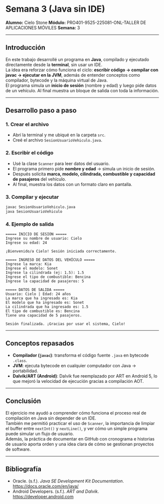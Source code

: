 # Semana 3 (Java sin IDE)

**Alumno:** Cielo Stone
**Módulo:** PRO401-9525-225081-ONL-TALLER DE APLICACIONES MÓVILES 
**Semana:** 3

---

## Introducción
En este trabajo desarrollé un programa en **Java**, compilado y ejecutado directamente desde la **terminal**, sin usar un IDE.  
La idea era reforzar cómo funciona el ciclo: **escribir código → compilar con javac → ejecutar en la JVM**, además de entender conceptos como compilador, bytecode y la máquina virtual de Java.  
El programa simula un **inicio de sesión** (nombre y edad) y luego pide datos de un vehículo. Al final muestra un bloque de salida con toda la información.

---

## Desarrollo paso a paso

### 1. Crear el archivo
- Abrí la terminal y me ubiqué en la carpeta `src`.
- Creé el archivo `SesionUsuarioVehiculo.java`.

### 2. Escribir el código
- Usé la clase `Scanner` para leer datos del usuario.
- El programa primero pide **nombre y edad** → simula un inicio de sesión.
- Después solicita **marca, modelo, cilindrada, combustible y capacidad de pasajeros** del vehículo.
- Al final, muestra los datos con un formato claro en pantalla.

### 3. Compilar y ejecutar
```bash
javac SesionUsuarioVehiculo.java
java SesionUsuarioVehiculo
```

### 4. Ejemplo de salida
```
===== INICIO DE SESIÓN =====
Ingrese su nombre de usuario: Cielo
Ingrese su edad: 24

¡Bienvenido/a Cielo! Sesión iniciada correctamente.

===== INGRESO DE DATOS DEL VEHÍCULO =====
Ingrese la marca: Kia
Ingrese el modelo: Sonet
Ingrese la cilindrada (ej: 1.5): 1.5
Ingrese el tipo de combustible: Bencina
Ingrese la capacidad de pasajeros: 5

===== DATOS DE SALIDA =====
Usuario: Cielo | Edad: 24 años
La marca que ha ingresado es: Kia
El modelo que ha ingresado es: Sonet
La cilindrada que ha ingresado es: 1.5
El tipo de combustible es: Bencina
Tiene una capacidad de 5 pasajeros.

Sesión finalizada. ¡Gracias por usar el sistema, Cielo!
```

---

## Conceptos repasados
- **Compilador (`javac`)**: transforma el código fuente `.java` en bytecode `.class`.
- **JVM**: ejecuta bytecode en cualquier computador con Java → portabilidad.
- **Dalvik/ART (Android)**: Dalvik fue reemplazado por ART en Android 5, lo que mejoró la velocidad de ejecución gracias a compilación AOT.

---

## Conclusión
El ejercicio me ayudó a comprender cómo funciona el proceso real de compilación en Java sin depender de un IDE.  
También me permitió practicar el uso de `Scanner`, la importancia de limpiar el buffer entre `nextInt()` y `nextLine()`, y ver cómo un simple programa puede simular un flujo de usuario.  
Además, la práctica de documentar en GitHub con cronograma e historias de usuario aporta orden y una idea clara de cómo se gestionan proyectos de software.

---

## Bibliografía
- Oracle. (s.f.). *Java SE Development Kit Documentation*. https://docs.oracle.com/en/java/  
- Android Developers. (s.f.). *ART and Dalvik*. https://developer.android.com  
